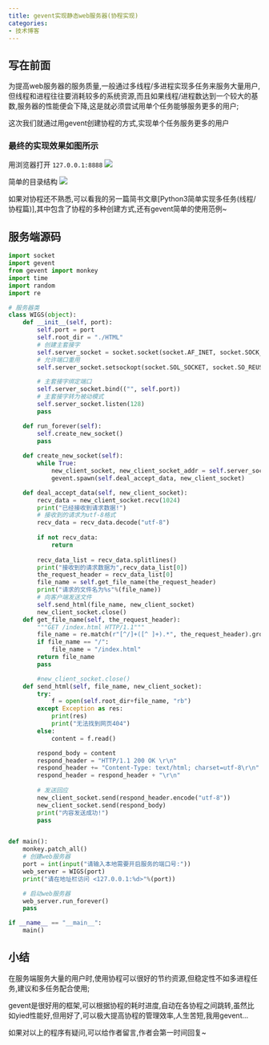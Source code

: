 ```yaml
---
title: gevent实现静态web服务器(协程实现)
categories:
- 技术博客
---
```






## 写在前面

为提高web服务器的服务质量,一般通过多线程/多进程实现多任务来服务大量用户,但线程和进程往往要消耗较多的系统资源,而且如果线程/进程数达到一个较大的基数,服务器的性能便会下降,这是就必须尝试用单个任务能够服务更多的用户;

这次我们就通过用gevent创建协程的方式,实现单个任务服务更多的用户

### 最终的实现效果如图所示

用浏览器打开 `127.0.0.1:8888`
![](https://cdn.fangyuanxiaozhan.com/assets/1694224088514A2NTJZRX.jpeg)

简单的目录结构
![](https://cdn.fangyuanxiaozhan.com/assets/1694224090033JDTTWWTY.png)


如果对协程还不熟悉,可以看我的另一篇简书文章[Python3简单实现多任务(线程/协程篇)],其中包含了协程的多种创建方式,还有gevent简单的使用范例~

## 服务端源码

```python
import socket
import gevent
from gevent import monkey
import time
import random
import re

# 服务器类
class WIGS(object):
    def __init__(self, port):
        self.port = port
        self.root_dir = "./HTML"        
        # 创建主套接字
        self.server_socket = socket.socket(socket.AF_INET, socket.SOCK_STREAM)
        # 允许端口重用
        self.server_socket.setsockopt(socket.SOL_SOCKET, socket.SO_REUSEADDR, 1)

        # 主套接字绑定端口
        self.server_socket.bind(("", self.port))
        # 主套接字转为被动模式
        self.server_socket.listen(128)
        pass

    def run_forever(self):
        self.create_new_socket()
        pass
    
    def create_new_socket(self):
        while True:
            new_client_socket, new_client_socket_addr = self.server_socket.accept()
            gevent.spawn(self.deal_accept_data, new_client_socket)

    def deal_accept_data(self, new_client_socket):
        recv_data = new_client_socket.recv(1024)
        print("已经接收到请求数据!")
        # 接收到的请求为utf-8格式
        recv_data = recv_data.decode("utf-8")
      
        if not recv_data:
            return
        
        recv_data_list = recv_data.splitlines()
        print("接收到的请求数据为",recv_data_list[0])
        the_request_header = recv_data_list[0]
        file_name = self.get_file_name(the_request_header)
        print("请求的文件名为%s"%(file_name)) 
        # 向客户端发送文件
        self.send_html(file_name, new_client_socket)
        new_client_socket.close()
    def get_file_name(self, the_request_header):
        """GET /index.html HTTP/1.1"""
        file_name = re.match(r"[^/]+([^ ]+).*", the_request_header).group(1)
        if file_name == "/":
            file_name = "/index.html"
        return file_name
        pass      

        #new_client_socket.close()
    def send_html(self, file_name, new_client_socket):
        try:
            f = open(self.root_dir+file_name, "rb")
        except Exception as res:
            print(res)
            print("无法找到网页404")
        else:
            content = f.read()

        respond_body = content
        respond_header = "HTTP/1.1 200 OK \r\n"
        respond_header += "Content-Type: text/html; charset=utf-8\r\n"
        respond_header = respond_header + "\r\n"
        
        # 发送回应
        new_client_socket.send(respond_header.encode("utf-8"))
        new_client_socket.send(respond_body)
        print("内容发送成功!")
        pass


def main():
    monkey.patch_all()
    # 创建web服务器
    port = int(input("请输入本地需要开启服务的端口号:"))
    web_server = WIGS(port)
    print("请在地址栏访问 <127.0.0.1:%d>"%(port))

    # 启动web服务器
    web_server.run_forever()
    pass

if __name__ == "__main__":
    main()

```
## 小结

在服务端服务大量的用户时,使用协程可以很好的节约资源,但稳定性不如多进程任务,建议和多任务配合使用;

gevent是很好用的框架,可以根据协程的耗时进度,自动在各协程之间跳转,虽然比如yied性能好,但用好了,可以极大提高协程的管理效率,人生苦短,我用gevent...

如果对以上的程序有疑问,可以给作者留言,作者会第一时间回复~